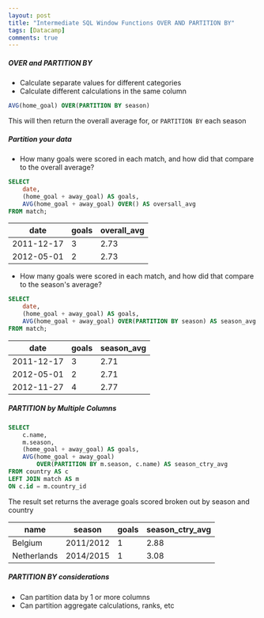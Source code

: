 ```yaml
---
layout: post
title: "Intermediate SQL Window Functions OVER AND PARTITION BY"
tags: [Datacamp]
comments: true
---
```


##### OVER and PARTITION BY
- Calculate separate values for different categories
- Calculate different calculations in the same column

```sql
AVG(home_goal) OVER(PARTITION BY season)
```

This will then return the overall average for, or `PARTITION BY` each season


##### Partition your data
- How many goals were scored in each match, and how did that compare to the overall average?

```sql
SELECT 
    date,
    (home_goal + away_goal) AS goals,
    AVG(home_goal + away_goal) OVER() AS oversall_avg
FROM match;
```

| date       | goals | overall_avg |
|------------|-------|-------------|
| 2011-12-17 | 3     | 2.73        |
| 2012-05-01 | 2     | 2.73        |

- How many goals were scored in each match, and how did that compare to the season's average?

```sql
SELECT
    date,
    (home_goal + away_goal) AS goals,
    AVG(home_goal + away_goal) OVER(PARTITION BY season) AS season_avg
FROM match;
```

| date       | goals | season_avg |
|------------|-------|------------|
| 2011-12-17 | 3     | 2.71       |
| 2012-05-01 | 2     | 2.71       |
| 2012-11-27 | 4     | 2.77       |

##### PARTITION by Multiple Columns

```sql
SELECT
    c.name,
    m.season,
    (home_goal + away_goal) AS goals,
    AVG(home_goal + away_goal)
        OVER(PARTITION BY m.season, c.name) AS season_ctry_avg
FROM country AS c
LEFT JOIN match AS m
ON c.id = m.country_id
```
The result set returns the average goals scored broken out by season and country

| name        | season    | goals | season_ctry_avg |
|-------------|-----------|-------|-----------------|
| Belgium     | 2011/2012 | 1     | 2.88            |
| Netherlands | 2014/2015 | 1     | 3.08            |

##### PARTITION BY considerations
- Can partition data by 1 or more columns
- Can partition aggregate calculations, ranks, etc